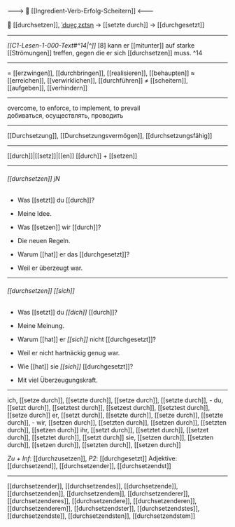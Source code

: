---> 🧗 [[Ingredient-Verb-Erfolg-Scheitern]] <---

💪 [[durchsetzen]], [ˈdʊɐ̯çˌzɛtsn̩](https://youglish.com/pronounce/durchsetzen/german) → [[setzte durch]] → [[durchgesetzt]]

---
*[[C1-Lesen-1-000-Text#^14|^]]* [8] kann er [[mitunter]] auf starke [[Strömungen]] treffen, gegen die er sich [[durchsetzen]] muss. ^14


---
= [[erzwingen]], [[durchbringen]], [[realisieren]], [[behaupten]]
≈ [[erreichen]], [[verwirklichen]], [[durchführen]]
≠ [[scheitern]], [[aufgeben]], [[verhindern]]

---
overcome, to enforce, to implement, to prevail  
добиваться, осуществлять, проводить

---
[[Durchsetzung]], [[Durchsetzungsvermögen]], [[durchsetzungsfähig]]

---
[[durch]]|[[setz]]|[[en]]
[[durch]] + [[setzen]]


---
###### [[durchsetzen]] jN
- Was [[setzt]] du [[durch]]?
- Meine Idee.

- Was [[setzen]] wir [[durch]]?
- Die neuen Regeln.

- Warum [[hat]] er das [[durchgesetzt]]?
- Weil er überzeugt war.

---
###### [[durchsetzen]] *[[sich]]*
- Was [[setzt]] du *[[dich]]* [[durch]]?
- Meine Meinung.

- Warum [[hat]] er *[[sich]]* nicht [[durchgesetzt]]?
- Weil er nicht hartnäckig genug war.

- Wie [[hat]] sie *[[sich]]* [[durchgesetzt]]?
- Mit viel Überzeugungskraft.

---
ich, [[setze durch]], [[setzte durch]], [[setze durch]], [[setzte durch]], -
du, [[setzt durch]], [[setztest durch]], [[setzest durch]], [[setztest durch]], [[setze durch]]
er, [[setzt durch]], [[setzte durch]], [[setze durch]], [[setzte durch]], -
wir, [[setzen durch]], [[setzten durch]], [[setzen durch]], [[setzten durch]], [[setzen durch]]
ihr, [[setzt durch]], [[setztet durch]], [[setzet durch]], [[setztet durch]], [[setzt durch]]
sie, [[setzen durch]], [[setzten durch]], [[setzen durch]], [[setzten durch]], [[setzen durch]]

*Zu + Inf*: [[durchzusetzen]], *P2*: [[durchgesetzt]]
Adjektive: [[durchsetzend]], [[durchsetzender]], [[durchsetzendst]]

---
[[durchsetzender]], [[durchsetzendes]], [[durchsetzende]], [[durchsetzenden]], [[durchsetzendem]], [[durchsetzenderer]], [[durchsetzenderes]], [[durchsetzendere]], [[durchsetzenderen]], [[durchsetzenderem]], [[durchsetzendster]], [[durchsetzendstes]], [[durchsetzendste]], [[durchsetzendsten]], [[durchsetzendstem]]